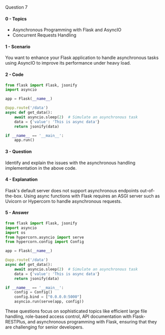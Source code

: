 Question 7

#### 0 - Topics
- Asynchronous Programming with Flask and AsyncIO
- Concurrent Requests Handling

#### 1 - Scenario
You want to enhance your Flask application to handle asynchronous tasks using AsyncIO to improve its performance under heavy load.

#### 2 - Code
```python
from flask import Flask, jsonify
import asyncio

app = Flask(__name__)

@app.route('/data')
async def get_data():
    await asyncio.sleep(2)  # Simulate an asynchronous task
    data = {'value': 'This is async data'}
    return jsonify(data)

if __name__ == '__main__':
    app.run()
```

#### 3 - Question
Identify and explain the issues with the asynchronous handling implementation in the above code.

#### 4 - Explanation
Flask's default server does not support asynchronous endpoints out-of-the-box. Using async functions with Flask requires an ASGI server such as Uvicorn or Hypercorn to handle asynchronous requests.

#### 5 - Answer
```python
from flask import Flask, jsonify
import asyncio
import os
from hypercorn.asyncio import serve
from hypercorn.config import Config

app = Flask(__name__)

@app.route('/data')
async def get_data():
    await asyncio.sleep(2)  # Simulate an asynchronous task
    data = {'value': 'This is async data'}
    return jsonify(data)

if __name__ == '__main__':
    config = Config()
    config.bind = ["0.0.0.0:5000"]
    asyncio.run(serve(app, config))
```

These questions focus on sophisticated topics like efficient large file handling, role-based access control, API documentation with Flask-RESTPlus, and asynchronous programming with Flask, ensuring that they are challenging for senior developers.
